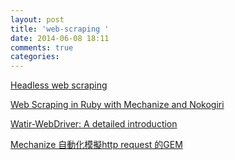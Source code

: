 ```yaml
---
layout: post
title: 'web-scraping '
date: 2014-06-08 18:11
comments: true
categories: 
---
```

[Headless web scraping](http://shane.in/2014/01/headless-web-scraping/)

[Web Scraping in Ruby with Mechanize and Nokogiri](http://railsnshit.blogspot.tw/2013/11/web-scraping-in-ruby-with-mechanize-and.html)

[Watir-WebDriver: A detailed introduction](http://watirmelon.com/2010/12/14/watir-webdriver-a-detailed-introduction/)

[Mechanize 自動化模擬http request 的GEM](http://ruby.about.com/od/tasks/a/The-Mechanize-2-0-Handbook.htm)